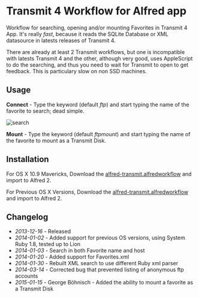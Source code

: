 # Transmit 4 Workflow for Alfred app

Workflow for searching, opening and/or mounting Favorites in Transmit 4 App. It's really _fast_, because it reads the SQLite Database or XML datasource in latests releases of Transmit 4.

There are already at least 2 Transmit workflows, but one is incompatible with latests Transmit 4 and the other, although very good, uses AppleScript to do the searching, and thus you need to wait for Transmit to open to get feedback. This is particulary slow on non SSD machines.

## Usage
**Connect** - Type the keyword (default _ftp_) and start typing the name of the favorite to search; dead simple.

![search](https://raw.github.com/ramiroaraujo/alfred-transmit-workflow/master/screenshots/search.png)

**Mount** - Type the keyword (default _ftpmount_) and start typing the name of the favorite to mount as a Transmit Disk.

## Installation
For OS X 10.9 Mavericks, Download the [alfred-transmit.alfredworkflow](https://github.com/ramiroaraujo/alfred-transmit-workflow/raw/master/alfred-transmit.alfredworkflow) and import to Alfred 2.

For Previous OS X Versions, Download the [alfred-transmit.alfredworkflow](https://github.com/ramiroaraujo/alfred-transmit-workflow/raw/pre-mavericks/alfred-transmit.alfredworkflow) and import to Alfred 2.

## Changelog
* _2013-12-16_ - Released
* _2014-01-02_ - Added support for previous OS versions, using System Ruby 1.8, tested up to Lion
* _2014-01-03_ - Search in both Favorite name and host
* _2014-01-20_ - Added support for Favorites.xml
* _2014-01-30_ - Rebuilt XML search to use different Ruby xml parser
* _2014-03-14_ - Corrected bug that prevented listing of anonymous ftp accounts
* _2015-01-15_ - George Böhnisch - Added the ability to mount a favorite as a Transmit Disk